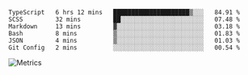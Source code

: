 <!--START_SECTION:waka-->

```text
TypeScript   6 hrs 12 mins   █████████████████████▒░░░   84.91 %
SCSS         32 mins         ██░░░░░░░░░░░░░░░░░░░░░░░   07.48 %
Markdown     13 mins         ▓░░░░░░░░░░░░░░░░░░░░░░░░   03.18 %
Bash         8 mins          ▒░░░░░░░░░░░░░░░░░░░░░░░░   01.83 %
JSON         4 mins          ▒░░░░░░░░░░░░░░░░░░░░░░░░   01.03 %
Git Config   2 mins          ░░░░░░░░░░░░░░░░░░░░░░░░░   00.54 %
```

<!--END_SECTION:waka-->

![Metrics](https://metrics.lecoq.io/TachibanaKimika?template=classic&base.activity=0&base.community=0&base.repositories=0&languages=1&isocalendar=1&isocalendar.duration=half-year&languages.limit=8&languages.sections=most-used&languages.colors=github&languages.threshold=0%25&languages.indepth=false&languages.recent.load=300&languages.recent.days=14&config.timezone=Asia%2FShanghai)
